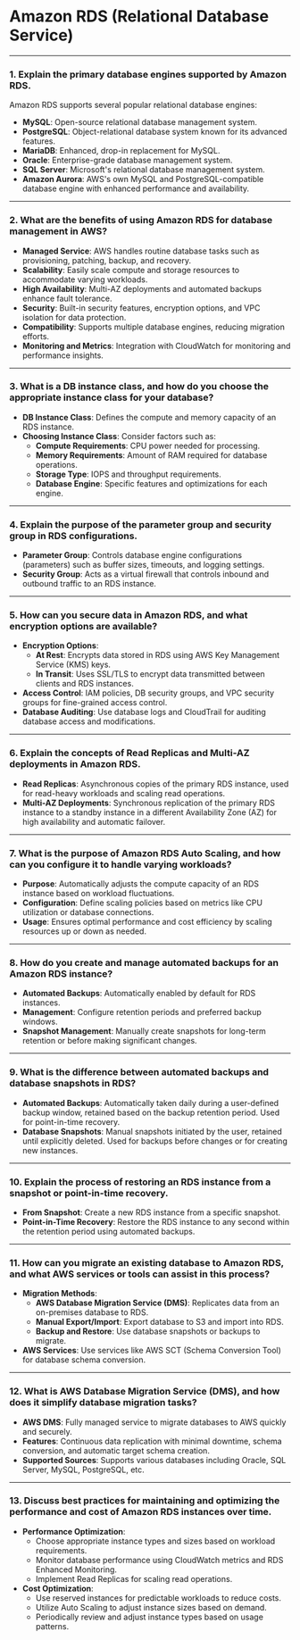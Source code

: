 # Amazon RDS (Relational Database Service)

---

### 1. Explain the primary database engines supported by Amazon RDS.

Amazon RDS supports several popular relational database engines:
- **MySQL**: Open-source relational database management system.
- **PostgreSQL**: Object-relational database system known for its advanced features.
- **MariaDB**: Enhanced, drop-in replacement for MySQL.
- **Oracle**: Enterprise-grade database management system.
- **SQL Server**: Microsoft's relational database management system.
- **Amazon Aurora**: AWS's own MySQL and PostgreSQL-compatible database engine with enhanced performance and availability.

---

### 2. What are the benefits of using Amazon RDS for database management in AWS?

- **Managed Service**: AWS handles routine database tasks such as provisioning, patching, backup, and recovery.
- **Scalability**: Easily scale compute and storage resources to accommodate varying workloads.
- **High Availability**: Multi-AZ deployments and automated backups enhance fault tolerance.
- **Security**: Built-in security features, encryption options, and VPC isolation for data protection.
- **Compatibility**: Supports multiple database engines, reducing migration efforts.
- **Monitoring and Metrics**: Integration with CloudWatch for monitoring and performance insights.

---

### 3. What is a DB instance class, and how do you choose the appropriate instance class for your database?

- **DB Instance Class**: Defines the compute and memory capacity of an RDS instance.
- **Choosing Instance Class**: Consider factors such as:
  - **Compute Requirements**: CPU power needed for processing.
  - **Memory Requirements**: Amount of RAM required for database operations.
  - **Storage Type**: IOPS and throughput requirements.
  - **Database Engine**: Specific features and optimizations for each engine.

---

### 4. Explain the purpose of the parameter group and security group in RDS configurations.

- **Parameter Group**: Controls database engine configurations (parameters) such as buffer sizes, timeouts, and logging settings.
- **Security Group**: Acts as a virtual firewall that controls inbound and outbound traffic to an RDS instance.

---

### 5. How can you secure data in Amazon RDS, and what encryption options are available?

- **Encryption Options**:
  - **At Rest**: Encrypts data stored in RDS using AWS Key Management Service (KMS) keys.
  - **In Transit**: Uses SSL/TLS to encrypt data transmitted between clients and RDS instances.
- **Access Control**: IAM policies, DB security groups, and VPC security groups for fine-grained access control.
- **Database Auditing**: Use database logs and CloudTrail for auditing database access and modifications.

---

### 6. Explain the concepts of Read Replicas and Multi-AZ deployments in Amazon RDS.

- **Read Replicas**: Asynchronous copies of the primary RDS instance, used for read-heavy workloads and scaling read operations.
- **Multi-AZ Deployments**: Synchronous replication of the primary RDS instance to a standby instance in a different Availability Zone (AZ) for high availability and automatic failover.

---

### 7. What is the purpose of Amazon RDS Auto Scaling, and how can you configure it to handle varying workloads?

- **Purpose**: Automatically adjusts the compute capacity of an RDS instance based on workload fluctuations.
- **Configuration**: Define scaling policies based on metrics like CPU utilization or database connections.
- **Usage**: Ensures optimal performance and cost efficiency by scaling resources up or down as needed.

---

### 8. How do you create and manage automated backups for an Amazon RDS instance?

- **Automated Backups**: Automatically enabled by default for RDS instances.
- **Management**: Configure retention periods and preferred backup windows.
- **Snapshot Management**: Manually create snapshots for long-term retention or before making significant changes.

---

### 9. What is the difference between automated backups and database snapshots in RDS?

- **Automated Backups**: Automatically taken daily during a user-defined backup window, retained based on the backup retention period. Used for point-in-time recovery.
- **Database Snapshots**: Manual snapshots initiated by the user, retained until explicitly deleted. Used for backups before changes or for creating new instances.

---

### 10. Explain the process of restoring an RDS instance from a snapshot or point-in-time recovery.

- **From Snapshot**: Create a new RDS instance from a specific snapshot.
- **Point-in-Time Recovery**: Restore the RDS instance to any second within the retention period using automated backups.

---

### 11. How can you migrate an existing database to Amazon RDS, and what AWS services or tools can assist in this process?

- **Migration Methods**:
  - **AWS Database Migration Service (DMS)**: Replicates data from an on-premises database to RDS.
  - **Manual Export/Import**: Export database to S3 and import into RDS.
  - **Backup and Restore**: Use database snapshots or backups to migrate.
- **AWS Services**: Use services like AWS SCT (Schema Conversion Tool) for database schema conversion.

---

### 12. What is AWS Database Migration Service (DMS), and how does it simplify database migration tasks?

- **AWS DMS**: Fully managed service to migrate databases to AWS quickly and securely.
- **Features**: Continuous data replication with minimal downtime, schema conversion, and automatic target schema creation.
- **Supported Sources**: Supports various databases including Oracle, SQL Server, MySQL, PostgreSQL, etc.

---

### 13. Discuss best practices for maintaining and optimizing the performance and cost of Amazon RDS instances over time.

- **Performance Optimization**:
  - Choose appropriate instance types and sizes based on workload requirements.
  - Monitor database performance using CloudWatch metrics and RDS Enhanced Monitoring.
  - Implement Read Replicas for scaling read operations.
- **Cost Optimization**:
  - Use reserved instances for predictable workloads to reduce costs.
  - Utilize Auto Scaling to adjust instance sizes based on demand.
  - Periodically review and adjust instance types based on usage patterns.

